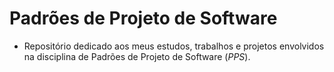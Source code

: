 # Padrões de Projeto de Software
- Repositório dedicado aos meus estudos, trabalhos e projetos envolvidos na disciplina de Padrões de Projeto de Software (*PPS*).